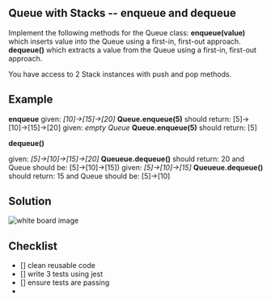 ## Queue with Stacks -- enqueue and dequeue
Implement the following methods for the Queue class:
__enqueue(value)__ which inserts value into the Queue using a first-in, first-out approach.
__dequeue()__ which extracts a value from the Queue using a first-in, first-out approach.

You have access to 2 Stack instances with push and pop methods.

## Example 
__enqueue__
given: _[10]->[15]->[20]_	__Queue.enqueue(5)__ should return: [5]->[10]->[15]->[20]
given: _empty Queue_ __Queue.enqueue(5)__ should return:	[5]

__dequeue()__


given: _[5]->[10]->[15]->[20]_	__Queueue.dequeue()__ should return: 20	and Queue should be: [5]->[10]->[15])
given: _[5]->[10]->[15]_ __Queueue.dequeue()__ should return:	15	and Queue should be: [5]->[10]

## Solution
![white board image](./assets/queue-with-stacks.jpg)


## Checklist
- [] clean reusable code
- [] write 3 tests using jest
- [] ensure tests are passing
- 


